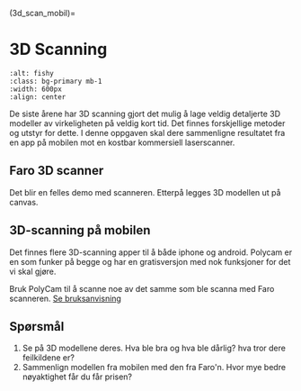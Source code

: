 (3d_scan_mobil)=
# 3D Scanning

```{image} ../bilder/frukt.png
:alt: fishy
:class: bg-primary mb-1
:width: 600px
:align: center
```

De siste årene har 3D scanning gjort det mulig å lage veldig detaljerte 3D modeller av virkeligheten på veldig kort tid. Det finnes forskjellige metoder og utstyr for dette. I denne oppgaven skal dere sammenligne resultatet fra en app på mobilen mot en kostbar kommersiell laserscanner.

## Faro 3D scanner

Det blir en felles demo med scanneren. Etterpå legges 3D modellen ut på canvas.

## 3D-scanning på mobilen

Det finnes flere 3D-scanning apper til å både iphone og android. Polycam er en som funker på begge og har en gratisversjon med nok funksjoner for det vi skal gjøre.

Bruk PolyCam til å scanne noe av det samme som ble scanna med Faro scanneren. [Se bruksanvisning](../bruksanvisninger/polycam.html)

## Spørsmål
1. Se på 3D modellene deres. Hva ble bra og hva ble dårlig? hva tror dere feilkildene er?
2. Sammenlign modellen fra mobilen med den fra Faro'n. Hvor mye bedre nøyaktighet får du får prisen?
